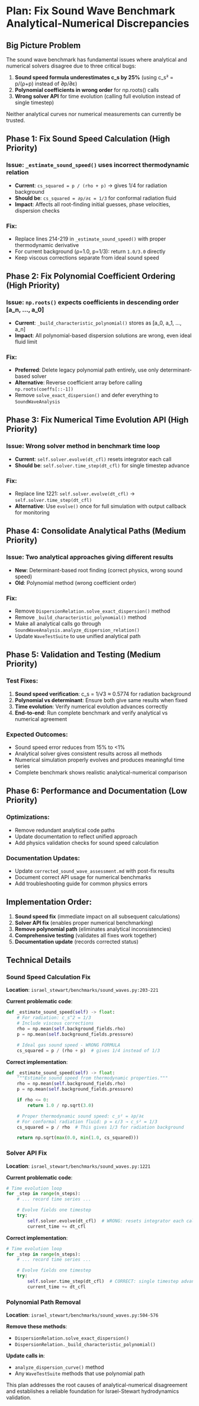 # Plan: Fix Sound Wave Benchmark Analytical-Numerical Discrepancies

## **Big Picture Problem**
The sound wave benchmark has fundamental issues where analytical and numerical solvers disagree due to three critical bugs:

1. **Sound speed formula underestimates c_s by 25%** (using c_s² = p/(ρ+p) instead of ∂p/∂ε)
2. **Polynomial coefficients in wrong order** for np.roots() calls
3. **Wrong solver API** for time evolution (calling full evolution instead of single timestep)

Neither analytical curves nor numerical measurements can currently be trusted.

## **Phase 1: Fix Sound Speed Calculation (High Priority)**

### Issue: `_estimate_sound_speed()` uses incorrect thermodynamic relation
- **Current**: `cs_squared = p / (rho + p)` → gives 1/4 for radiation background
- **Should be**: `cs_squared = ∂p/∂ε = 1/3` for conformal radiation fluid
- **Impact**: Affects all root-finding initial guesses, phase velocities, dispersion checks

### Fix:
- Replace lines 214-219 in `_estimate_sound_speed()` with proper thermodynamic derivative
- For current background (ρ=1.0, p=1/3): return `1.0/3.0` directly
- Keep viscous corrections separate from ideal sound speed

## **Phase 2: Fix Polynomial Coefficient Ordering (High Priority)**

### Issue: `np.roots()` expects coefficients in descending order [a_n, ..., a_0]
- **Current**: `_build_characteristic_polynomial()` stores as [a_0, a_1, ..., a_n]
- **Impact**: All polynomial-based dispersion solutions are wrong, even ideal fluid limit

### Fix:
- **Preferred**: Delete legacy polynomial path entirely, use only determinant-based solver
- **Alternative**: Reverse coefficient array before calling `np.roots(coeffs[::-1])`
- Remove `solve_exact_dispersion()` and defer everything to `SoundWaveAnalysis`

## **Phase 3: Fix Numerical Time Evolution API (High Priority)**

### Issue: Wrong solver method in benchmark time loop
- **Current**: `self.solver.evolve(dt_cfl)` resets integrator each call
- **Should be**: `self.solver.time_step(dt_cfl)` for single timestep advance

### Fix:
- Replace line 1221: `self.solver.evolve(dt_cfl)` → `self.solver.time_step(dt_cfl)`
- **Alternative**: Use `evolve()` once for full simulation with output callback for monitoring

## **Phase 4: Consolidate Analytical Paths (Medium Priority)**

### Issue: Two analytical approaches giving different results
- **New**: Determinant-based root finding (correct physics, wrong sound speed)
- **Old**: Polynomial method (wrong coefficient order)

### Fix:
- Remove `DispersionRelation.solve_exact_dispersion()` method
- Remove `_build_characteristic_polynomial()` method
- Make all analytical calls go through `SoundWaveAnalysis.analyze_dispersion_relation()`
- Update `WaveTestSuite` to use unified analytical path

## **Phase 5: Validation and Testing (Medium Priority)**

### Test Fixes:
1. **Sound speed verification**: c_s = 1/√3 ≈ 0.5774 for radiation background
2. **Polynomial vs determinant**: Ensure both give same results when fixed
3. **Time evolution**: Verify numerical evolution advances correctly
4. **End-to-end**: Run complete benchmark and verify analytical vs numerical agreement

### Expected Outcomes:
- Sound speed error reduces from 15% to <1%
- Analytical solver gives consistent results across all methods
- Numerical simulation properly evolves and produces meaningful time series
- Complete benchmark shows realistic analytical-numerical comparison

## **Phase 6: Performance and Documentation (Low Priority)**

### Optimizations:
- Remove redundant analytical code paths
- Update documentation to reflect unified approach
- Add physics validation checks for sound speed calculation

### Documentation Updates:
- Update `corrected_sound_wave_assessment.md` with post-fix results
- Document correct API usage for numerical benchmarks
- Add troubleshooting guide for common physics errors

## **Implementation Order:**
1. **Sound speed fix** (immediate impact on all subsequent calculations)
2. **Solver API fix** (enables proper numerical benchmarking)
3. **Remove polynomial path** (eliminates analytical inconsistencies)
4. **Comprehensive testing** (validates all fixes work together)
5. **Documentation update** (records corrected status)

## **Technical Details**

### Sound Speed Calculation Fix
**Location**: `israel_stewart/benchmarks/sound_waves.py:203-221`

**Current problematic code**:
```python
def _estimate_sound_speed(self) -> float:
    # For radiation: c_s^2 = 1/3
    # Include viscous corrections
    rho = np.mean(self.background_fields.rho)
    p = np.mean(self.background_fields.pressure)

    # Ideal gas sound speed - WRONG FORMULA
    cs_squared = p / (rho + p)  # gives 1/4 instead of 1/3
```

**Correct implementation**:
```python
def _estimate_sound_speed(self) -> float:
    """Estimate sound speed from thermodynamic properties."""
    rho = np.mean(self.background_fields.rho)
    p = np.mean(self.background_fields.pressure)

    if rho <= 0:
        return 1.0 / np.sqrt(3.0)

    # Proper thermodynamic sound speed: c_s² = ∂p/∂ε
    # For conformal radiation fluid: p = ε/3 → c_s² = 1/3
    cs_squared = p / rho  # This gives 1/3 for radiation background

    return np.sqrt(max(0.0, min(1.0, cs_squared)))
```

### Solver API Fix
**Location**: `israel_stewart/benchmarks/sound_waves.py:1221`

**Current problematic code**:
```python
# Time evolution loop
for _step in range(n_steps):
    # ... record time series ...

    # Evolve fields one timestep
    try:
        self.solver.evolve(dt_cfl)  # WRONG: resets integrator each call
        current_time += dt_cfl
```

**Correct implementation**:
```python
# Time evolution loop
for _step in range(n_steps):
    # ... record time series ...

    # Evolve fields one timestep
    try:
        self.solver.time_step(dt_cfl)  # CORRECT: single timestep advance
        current_time += dt_cfl
```

### Polynomial Path Removal
**Location**: `israel_stewart/benchmarks/sound_waves.py:504-576`

**Remove these methods**:
- `DispersionRelation.solve_exact_dispersion()`
- `DispersionRelation._build_characteristic_polynomial()`

**Update calls in**:
- `analyze_dispersion_curve()` method
- Any `WaveTestSuite` methods that use polynomial path

This plan addresses the root causes of analytical-numerical disagreement and establishes a reliable foundation for Israel-Stewart hydrodynamics validation.
